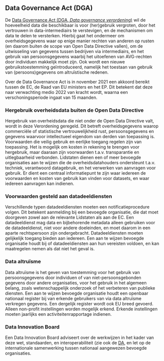 ## Data Governance Act (DGA)

De [Data Governance Act (DGA, *Data governance verordening*)](https://eur-lex.europa.eu/legal-content/EN-NL/TXT/?fromTab=ALL&from=NL&uri=CELEX%3A52020PC0767) wil de hoeveelheid data die beschikbaar is voor (her)gebruik vergroten, door het vertrouwen in data-intermediairs te verstevigen, en de mechanismen om data te delen te versterken. Hierbij gaat het ondermeer om overheidsgegevens waar op enige manier rechten van anderen op rusten (en daarom buiten de scope van Open Data Directive vallen), om de uitwisseling van gegevens tussen bedrijven via intermediairs, en het gebruik van persoonsgegevens waarbij het uitoefenen van AVG-rechten door individuen makkelijk moet zijn. Ook wordt een nieuwe gebruikstoestemming geïntroduceerd, namelijk het toestaan van gebruik van (persoons)gegevens om altruïstische redenen. 

Over de Data Governance Act is in november 2021 een akkoord bereikt tussen de EC, de Raad van EU ministers en het EP. Dit betekent dat deze naar verwachting medio 2022 van kracht wordt, waarna een verschoningsperiode ingaat van 15 maanden.

### Hergebruik overheidsdata buiten de Open Data Directive
Hergebruik van overheidsdata die niet onder de Open Data Directive valt, wordt in deze Verordening geregeld. Dit betreft overheidsgegevens waarop commerciële of statistische vertrouwelijkheid rust, persoonsgegevens en gegevens waarvoor intellectueel eigendom van derden van toepassing is. Voorwaarden die veilig gebruik en eerlijke toegang regelen zijn van toepassing. Het is mogelijk om kosten in rekening te brengen voor hergebruik, maar daaraan zijn voorwaarden t.a.v. transparantie en uitlegbaarheid verbonden. Lidstaten dienen een of meer bevoegde organisaties aan te wijzen die de overheidsdatahouders ondersteunt t.a.v. techniek, verantwoord datagebruik, en het verwerken van aanvragen voor gebruik. Er dient een centraal informatiepunt te zijn waar iedereen de voorwaarden en kosten van gebruik kan vinden voor datasets, en waar iedereen aanvragen kan indienen. 

### Voorwaarden gesteld aan datadeeldiensten
Verschillende typen datadeeldiensten moeten een notificatieprocedure volgen. Dit betekent aanmelding bij een bevoegde organisatie, die dat moet doorgeven zowel aan de relevante Lidstaten als aan de EC. Een datadeeldienst mag data en bijbehorende metadata alleen gebruiken voor de datadeeldienst, niet voor andere doeleinden, en moet daarom in een aparte rechtspersoon zijn ondergebracht. Datadeeldiensten moeten gelijkelijk toegang bieden aan iedereen. Een aan te wijzen bevoegde organisatie houdt bij of datadeeldiensten aan hun vereisten voldoen, en kan maatregelen nemen als dat niet het geval is.

### Data altruïsme
Data altruïsme is het geven van toestemming voor het gebruik van persoonsgegevens door individuen of van niet-persoonsgebonden gegevens door andere organisaties, voor het gebruik in het algemeen belang, zoals wetenschappelijk onderzoek of het verbeteren van publieke diensten. Een aan te wijzen bevoegde organisatie houdt een openbaar nationaal register bij van erkende gebruikers van via data altruïsme verkregen gegevens. Een dergelijk register wordt ook EU breed gevoerd. Alleen non-profit instellingen worden mogelijk erkend. Erkende instellingen moeten jaarlijks een activiteitenrapportage indienen.

### Data Innovation Board
Een Data Innovation Board adviseert over de werkwijzen in het kader van deze wet, standaarden, en interoperabiliteit (zie ook de [DA](#data-act-da), en let op de internationale samenwerking tussen nationaal aangewezen bevoegde organisaties. 

